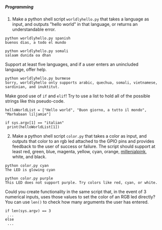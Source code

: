 ##### Programming
1. Make a python shell script `worldlyhello.py` that takes a language as input, and outputs "hello world" in that language, or returns an understandable error.

```
python worldlyhello.py spanish
buenos dias, a todo el mundo
```

```
python worldlyhello.py somali
salaam dunida oa dhan
```

Support at least five languages, and if a user enters an unincluded language, offer help.

```
python worldlyhello.py burmese
Sorry, worldlyhello only supports arabic, quechua, somali, vietnamese, sardinian, and inuktitut.
```

Make good use of `if` and `elif`! Try to use a list to hold all of the possible strings like this pseudo-code.

```
helloWorldList = ["Hello world", "Buon giorno, a tutto il mondo", "Marhabaan liljamie"]

if sys.argv[1] == "italian"
 print(helloWorldList[1])
```

2. Make a python shell script `color.py` that takes a color as input, and outputs that color to an rgb led attached to the GPIO pins and provides feedback to the user of success or failure. The script should support at least red, green, blue, magenta, yellow, cyan, orange, [millenialpink](https://www.theguardian.com/artanddesign/shortcuts/2017/mar/22/millennial-pink-is-the-colour-of-now-but-what-exactly-is-it), white, and black.

```
python color.py cyan
The LED is glowing cyan

python color.py purple
This LED does not support purple. Try colors like red, cyan, or white.
```

Could you create functionality in the same script that, in the event of 3 numerical inputs, uses those values to set the color of an RGB led directly? You can use `len()` to check how many arguments the user has entered.

```
if len(sys.argv) == 3
 ...
else
 ...
```
